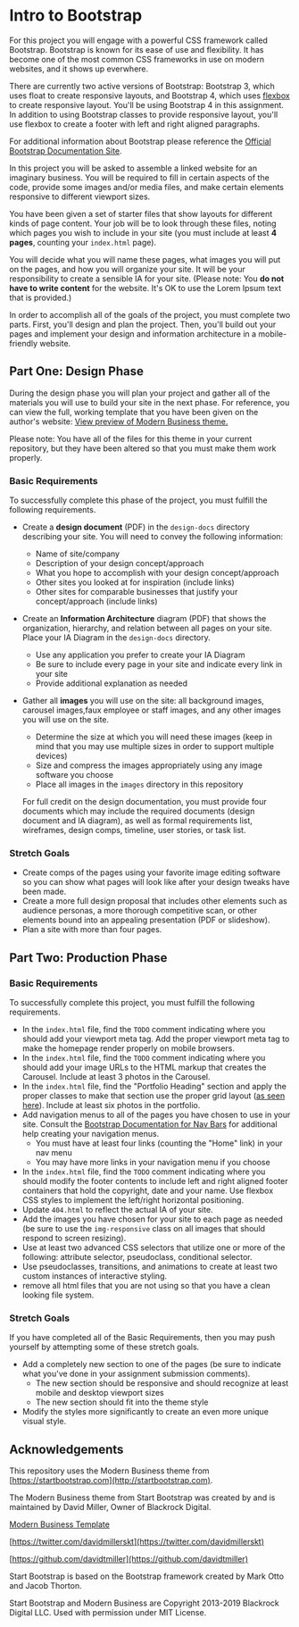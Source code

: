 # Intro to Bootstrap

For this project you will engage with a powerful CSS framework called Bootstrap.
Bootstrap is known for its ease of use and flexibility. It has become one of the
most common CSS frameworks in use on modern websites, and it shows up everwhere.

There are currently two active versions of Bootstrap: Bootstrap 3, which uses float to create responsive layouts, and Bootstrap 4, which uses [flexbox](https://developer.mozilla.org/en-US/docs/Web/CSS/CSS_Flexible_Box_Layout/Using_CSS_flexible_boxes) to create responsive layout.  You'll be using Bootstrap 4 in this assignment.  In addition to using Bootstrap classes to provide responsive layout, you'll use flexbox to create a footer with left and right aligned paragraphs. 

For additional information about Bootstrap please reference the
[Official Bootstrap Documentation Site](https://getbootstrap.com/).

In this project you will be asked to assemble a linked website for an imaginary
business. You will be required to fill in certain aspects of the code, provide
some images and/or media files, and make certain elements responsive to
different viewport sizes.

You have been given a set of starter files that show layouts for different kinds
of page content. Your job will be to look through these files, noting which
pages you wish to include in your site (you must include at least **4 pages**,
counting your `index.html` page).

You will decide what you will name these pages, what images you will put on the
pages, and how you will organize your site. It will be your responsibility to
create a sensible IA for your site. (Please note: You **do not have to write
content** for the website. It's OK to use the Lorem Ipsum text that is provided.)

In order to accomplish all of the goals of the project, you must complete two
parts. First, you'll design and plan the project. Then, you'll build out your
pages and implement your design and information architecture in a mobile-friendly
website.

## Part One: Design Phase

During the design phase you will plan your project and gather all of the
materials you will use to build your site in the next phase. For reference, you
can view the full, working template that you have been given on the author's
website: [View preview of Modern Business theme.](https://blackrockdigital.github.io/startbootstrap-modern-business/)

Please note: You have all of the files for this theme in your current repository,
but they have been altered so that you must make them work properly.

### Basic Requirements

To successfully complete this phase of the project, you must fulfill the
following requirements.

* Create a **design document** (PDF) in the `design-docs` directory describing your site. You will need to convey the following information:
  * Name of site/company
  * Description of your design concept/approach
  * What you hope to accomplish with your design concept/approach
  * Other sites you looked at for inspiration (include links)
  * Other sites for comparable businesses that justify your concept/approach
  (include links)

* Create an **Information Architecture** diagram (PDF) that shows the organization, hierarchy, and relation between all pages on your site. Place your IA Diagram in the `design-docs` directory.
  * Use any application you prefer to create your IA Diagram
  * Be sure to include every page in your site and indicate every link in your site
  * Provide additional explanation as needed

* Gather all **images** you will use on the site: all background images, carousel images,faux employee or staff images, and any other images you will use on the site.
  * Determine the size at which you will need these images (keep in mind that
  you may use multiple sizes in order to support multiple devices)
  * Size and compress the images appropriately using any image software you choose
  * Place all images in the `images` directory in this repository

  For full credit on the design documentation, you must provide four documents which may include the required documents (design document and IA diagram), as well as formal requirements list, wireframes, design comps, timeline, user stories, or task list.

### Stretch Goals

* Create comps of the pages using your favorite image editing software so you can show what pages will look like after your design tweaks have been made.
* Create a more full design proposal that includes other elements such as audience personas, a more thorough competitive scan, or other elements bound into an appealing presentation (PDF or slideshow).
* Plan a site with more than four pages.

## Part Two: Production Phase

### Basic Requirements

To successfully complete this project, you must fulfill the following
requirements.

* In the `index.html` file, find the `TODO` comment indicating where you should add your viewport meta tag. Add the proper viewport meta tag to make the homepage render properly on mobile browsers.
* In the `index.html` file, find the `TODO` comment indicating where you should add your image URLs to the HTML markup that creates the Carousel. Include at least 3 photos in the Carousel.
* In the `index.html` file, find the "Portfolio Heading" section and apply the proper classes to make that section use the proper grid layout ([as seen here](https://blackrockdigital.github.io/startbootstrap-modern-business/index.html)). Include at least six photos in the portfolio.
* Add navigation menus to all of the pages you have chosen to use in your site. Consult the [Bootstrap Documentation for Nav Bars](http://getbootstrap.com/components/#navbar) for additional help creating your navigation menus.
  * You must have at least four links (counting the "Home" link) in your nav menu
  * You may have more links in your navigation menu if you choose
* In the `index.html` file, find the `TODO` comment indicating where you should modify the footer contents to include  left and right aligned footer containers that hold the copyright, date and your name. Use flexbox CSS styles to implement the left/right horizontal positioning.
* Update `404.html` to reflect the actual IA of your site.
* Add the images you have chosen for your site to each page as needed (be sure to use the `img-responsive` class on all images that should respond to screen resizing).
* Use at least two advanced CSS selectors that utilize one or more of the following: attribute selector, pseudoclass, conditional selector.
* Use pseudoclasses, transitions, and animations to create at least two custom instances of interactive styling.
* remove all html files that you are not using so that you have a clean looking file system.


### Stretch Goals

If you have completed all of the Basic Requirements, then you may push yourself
by attempting some of these stretch goals.

* Add a completely new section to one of the pages (be sure to indicate what you've done in your assignment submission comments).
  * The new section should be responsive and should recognize at least mobile and  desktop viewport sizes
  * The new section should fit into the theme style
* Modify the styles more significantly to create an even more unique visual style.

## Acknowledgements

This repository uses the Modern Business theme from [https://startbootstrap.com](http://startbootstrap.com).

The Modern Business theme from Start Bootstrap was created by and is maintained
by David Miller, Owner of Blackrock Digital.

[Modern Business Template](https://github.com/BlackrockDigital/startbootstrap-modern-business)

[https://twitter.com/davidmillerskt](https://twitter.com/davidmillerskt)

[https://github.com/davidtmiller](https://github.com/davidtmiller)

Start Bootstrap is based on the Bootstrap framework created by Mark Otto and
Jacob Thorton.

Start Bootstrap and Modern Business are Copyright 2013-2019 Blackrock Digital
LLC. Used with permission under MIT License.